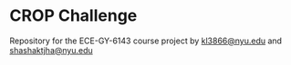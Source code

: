 # CROP Challenge
Repository for the ECE-GY-6143 course project by kl3866@nyu.edu and shashaktjha@nyu.edu
